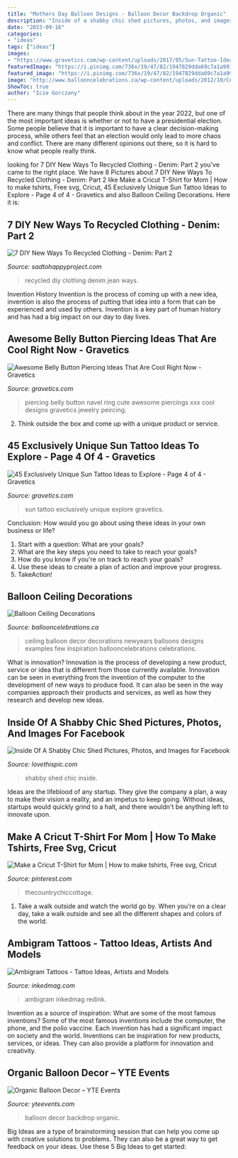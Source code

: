 ```yaml
---
title: "Mothers Day Balloon Designs - Balloon Decor Backdrop Organic"
description: "Inside of a shabby chic shed pictures, photos, and images for facebook"
date: "2023-09-16"
categories:
- "ideas"
tags: ["ideas"]
images:
- "https://www.gravetics.com/wp-content/uploads/2017/05/Sun-Tattoo-Ideas.jpg"
featuredImage: "https://i.pinimg.com/736x/19/47/82/1947829dda69c7a1a99113c019364f6e.jpg"
featured_image: "https://i.pinimg.com/736x/19/47/82/1947829dda69c7a1a99113c019364f6e.jpg"
image: "http://www.ballooncelebrations.ca/wp-content/uploads/2012/10/Ceiling_2.jpg"
ShowToc: true
author: "Icie Gorczany"
---
```



There are many things that people think about in the year 2022, but one of the most important ideas is whether or not to have a presidential election. Some people believe that it is important to have a clear decision-making process, while others feel that an election would only lead to more chaos and conflict. There are many different opinions out there, so it is hard to know what people really think.

	

		
looking for 7 DIY New Ways To Recycled Clothing - Denim: Part 2 you've came to the right place. We have 8 Pictures about 7 DIY New Ways To Recycled Clothing - Denim: Part 2 like Make a Cricut T-Shirt for Mom | How to make tshirts, Free svg, Cricut, 45 Exclusively Unique Sun Tattoo Ideas to Explore - Page 4 of 4 - Gravetics and also Balloon Ceiling Decorations. Here it is:
		
    
## 7 DIY New Ways To Recycled Clothing - Denim: Part 2

<img loading=lazy src="https://sadtohappyproject.com/wp-content/uploads/2015/05/diy-recycled-clothing-denim-jean.jpg" onerror="this.onerror=null;this.src='https://tse4.mm.bing.net/th?id=OIP.5z7nfLPbBEInk17LMe9H8QHaFj&amp;pid=15.1';" alt="7 DIY New Ways To Recycled Clothing - Denim: Part 2">

_Source: sadtohappyproject.com_

>recycled diy clothing denim jean ways. 

	

Invention History
Invention is the process of coming up with a new idea, invention is also the process of putting that idea into a form that can be experienced and used by others. Invention is a key part of human history and has had a big impact on our day to day lives.

    
## Awesome Belly Button Piercing Ideas That Are Cool Right Now - Gravetics

<img loading=lazy src="https://www.gravetics.com/wp-content/uploads/2017/02/Dreamcatchers.jpg" onerror="this.onerror=null;this.src='https://tse3.mm.bing.net/th?id=OIP.ck3VZAE3lAsuFY4hKfZxmgHaJ5&amp;pid=15.1';" alt="Awesome Belly Button Piercing Ideas That Are Cool Right Now - Gravetics">

_Source: gravetics.com_

>piercing belly button navel ring cute awesome piercings xxx cool designs gravetics jewelry peircing. 

	

2. Think outside the box and come up with a unique product or service.

    
## 45 Exclusively Unique Sun Tattoo Ideas To Explore - Page 4 Of 4 - Gravetics

<img loading=lazy src="https://www.gravetics.com/wp-content/uploads/2017/05/Sun-Tattoo-Ideas.jpg" onerror="this.onerror=null;this.src='https://tse3.mm.bing.net/th?id=OIP.chZz6xsHMx8684StLyFmkwHaJQ&amp;pid=15.1';" alt="45 Exclusively Unique Sun Tattoo Ideas to Explore - Page 4 of 4 - Gravetics">

_Source: gravetics.com_

>sun tattoo exclusively unique explore gravetics. 

	

Conclusion: How would you go about using these ideas in your own business or life?
1. Start with a question: What are your goals? 
2. What are the key steps you need to take to reach your goals? 
3. How do you know if you're on track to reach your goals? 
4. Use these ideas to create a plan of action and improve your progress. 
5. TakeAction!

    
## Balloon Ceiling Decorations

<img loading=lazy src="http://www.ballooncelebrations.ca/wp-content/uploads/2012/10/Ceiling_2.jpg" onerror="this.onerror=null;this.src='https://tse4.mm.bing.net/th?id=OIP.s57TPsPJH0wKbEPkXgO6IQHaFj&amp;pid=15.1';" alt="Balloon Ceiling Decorations">

_Source: ballooncelebrations.ca_

>ceiling balloon decor decorations newyears balloons designs examples few inspiration ballooncelebrations celebrations. 

	

What is innovation?
Innovation is the process of developing a new product, service or idea that is different from those currently available. Innovation can be seen in everything from the invention of the computer to the development of new ways to produce food. It can also be seen in the way companies approach their products and services, as well as how they research and develop new ideas.

    
## Inside Of A Shabby Chic Shed Pictures, Photos, And Images For Facebook

<img loading=lazy src="http://www.lovethispic.com/uploaded_images/211141-Inside-Of-A-Shabby-Chic-Shed.jpg" onerror="this.onerror=null;this.src='https://tse3.mm.bing.net/th?id=OIP.UIc5Yk9YfO8z1Zd0c1CqqwHaJ3&amp;pid=15.1';" alt="Inside Of A Shabby Chic Shed Pictures, Photos, and Images for Facebook">

_Source: lovethispic.com_

>shabby shed chic inside. 

	

Ideas are the lifeblood of any startup. They give the company a plan, a way to make their vision a reality, and an impetus to keep going. Without ideas, startups would quickly grind to a halt, and there wouldn't be anything left to innovate upon.

    
## Make A Cricut T-Shirt For Mom | How To Make Tshirts, Free Svg, Cricut

<img loading=lazy src="https://i.pinimg.com/736x/19/47/82/1947829dda69c7a1a99113c019364f6e.jpg" onerror="this.onerror=null;this.src='https://tse1.mm.bing.net/th?id=OIP.ah_5rwIQSliXTa5trWcT7gHaLH&amp;pid=15.1';" alt="Make a Cricut T-Shirt for Mom | How to make tshirts, Free svg, Cricut">

_Source: pinterest.com_

>thecountrychiccottage. 

	

1) Take a walk outside and watch the world go by. When you’re on a clear day, take a walk outside and see all the different shapes and colors of the world.

    
## Ambigram Tattoos - Tattoo Ideas, Artists And Models

<img loading=lazy src="https://www.inkedmag.com/.image/c_limit%2Ccs_srgb%2Cfl_progressive%2Cq_auto:good%2Cw_700/MTYxMjA3MDI1MTk0MjQ4MTU2/redink.jpg" onerror="this.onerror=null;this.src='https://tse2.mm.bing.net/th?id=OIP.4rlpfOkz5ueDXlyJ_ju8bgHaKd&amp;pid=15.1';" alt="Ambigram Tattoos - Tattoo Ideas, Artists and Models">

_Source: inkedmag.com_

>ambigram inkedmag redink. 

	

Invention as a source of inspiration: What are some of the most famous inventions?
Some of the most famous inventions include the computer, the phone, and the polio vaccine. Each invention has had a significant impact on society and the world. Inventions can be inspiration for new products, services, or ideas. They can also provide a platform for innovation and creativity.

    
## Organic Balloon Decor – YTE Events

<img loading=lazy src="https://yteevents.com/wp-content/uploads/Wedding-Balloon-Wall-Backdrop.jpg" onerror="this.onerror=null;this.src='https://tse2.mm.bing.net/th?id=OIP.Ki-jkmlKP6NbVm_i3sa-kgHaE8&amp;pid=15.1';" alt="Organic Balloon Decor – YTE Events">

_Source: yteevents.com_

>balloon decor backdrop organic. 

	

Big Ideas are a type of brainstorming session that can help you come up with creative solutions to problems. They can also be a great way to get feedback on your ideas. Use these 5 Big Ideas to get started: 

